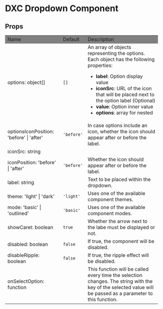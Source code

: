 # DXC Dropdown Component

## Props

<table>
    <tr style="background-color: grey">
        <td>Name</td>
        <td>Default</td>
        <td>Description</td>
    </tr>
    <tr>
        <td>options: object[]</td>
        <td><code>[]</code></td>
        <td>An array of objects representing the options. Each object has the following properties:
        <ul>
            <li><b>label</b>: Option display value</li>
            <li><b>iconSrc</b>: URL of the icon that will be placed next to the option label (Optional)</li>
            <li><b>value</b>: Option inner value</li>
            <li><b>options</b>: array for nested</li>
        </ul>
    </tr>
    <tr>
        <td>optionsIconPosition: 'before' | 'after'</td>
        <td><code>'before'</code></td>
        <td>In case options include an icon, whether the icon should appear after or before the label.</td>
    </tr>
    <tr>
        <td>iconSrc: string</td>
        <td><code></code></td>
        <td></td>
    </tr>
        <tr>
        <td>iconPosition: 'before' | 'after'</td>
        <td><code>'before'</code></td>
        <td>Whether the icon should appear after or before the label.</td>
    </tr>
    <tr>
        <td>label: string</td>
        <td></td>
        <td>Text to be placed within the dropdown.</td>
    </tr>
    <tr>
        <td>theme: 'light' | 'dark'</td>
        <td><code>'light'</code></td>
        <td>Uses one of the available component themes.</td>
    </tr>
    <tr>
        <td>mode: 'basic' | 'outlined'</td>
        <td><code>'basic'</code></td>
        <td>Uses one of the available component modes.</td>
    </tr>
    <tr>
        <td>showCaret: boolean</td>
        <td><code>true</code></td>
        <td>Whether the arrow next to the labe must be displayed or not.</td>
    </tr>
    <tr>
        <td>disabled: boolean</td>
        <td><code>false</code></td>
        <td>If true, the component will be disabled.</td>
    </tr>
    <tr>
        <td>disableRipple: boolean</td>
        <td><code>false</code></td>
        <td>If true, the ripple effect will be disabled.</td>
    </tr>
    <tr>
        <td>onSelectOption: function</td>
        <td></td>
        <td>This function will be called every time the selection changes. The string with the key of the selected value will be passed as a parameter to this function.</td>
    </tr>
</table>
